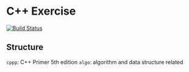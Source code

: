 # C++ Exercise

[![Build Status](https://travis-ci.org/ahxxm/cpp-exercise.svg)](https://travis-ci.org/ahxxm/cpp-exercise)

## Structure

`cppp`: C++ Primer 5th edition
`algo`: algorithm and data structure related
